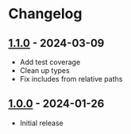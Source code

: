 # Changelog

## [1.1.0] - 2024-03-09

* Add test coverage
* Clean up types
* Fix includes from relative paths

## [1.0.0] - 2024-01-26

* Initial release

[1.1.0]: https://github.com/daun/statamic-widget-collection-count/releases/tag/v1.1.0
[1.0.0]: https://github.com/daun/statamic-widget-collection-count/releases/tag/v1.0.0
